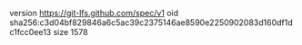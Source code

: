 version https://git-lfs.github.com/spec/v1
oid sha256:c3d04bf829846a6c5ac39c2375146ae8590e2250902083d160df1dc1fcc0ee13
size 1578
